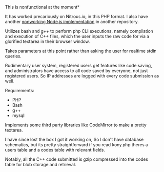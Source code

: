 This is nonfunctional at the moment*

It has worked precariously on Nitrous.io, in this PHP format.  I also have another <a href="HTTPS://github.com/Bango1999/Joel_Module">nonworking Node.js implementation</a> in another repository.

Utilizes bash and g++ to perform php CLI executions, namely compilation and execution of C++ files, which the user inputs the raw code for via a glorified textarea in their browser window.

Takes parameters at this point rather than asking the user for realtime stdin queries.

Rudimentary user system, registered users get features like code saving, and administrators have access to all code saved by everyone, not just registered users.  So IP addresses are logged with every code submission as well.

Requirements:
- PHP
- Bash
- g++
- mysql

Implements some third party libraries like CodeMirror to make a pretty textarea.

I have since lost the box I got it working on, So I don't have database schematics, but its pretty straightforward if you read kony.php theres a users table and a codes table with relevant fields.

Notably, all the C++ code submitted is gzip compressed into the codes table for blob storage and retrieval.
